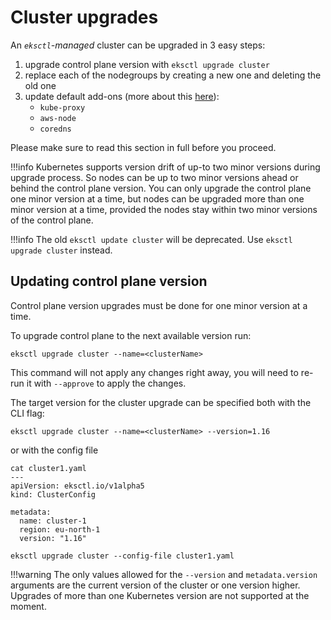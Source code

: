 # Cluster upgrades

An _`eksctl`-managed_ cluster can be upgraded in 3 easy steps:

1. upgrade control plane version with `eksctl upgrade cluster`
2. replace each of the nodegroups by creating a new one and deleting the old one
3. update default add-ons (more about this [here](https://eksctl.io/usage/addon-upgrade/)):
    - `kube-proxy`
    - `aws-node`
    - `coredns`

Please make sure to read this section in full before you proceed.

!!!info
    Kubernetes supports version drift of up-to two minor versions during upgrade
    process. So nodes can be up to two minor versions ahead or behind the control plane
    version. You can only upgrade the control plane one minor version at a time, but
    nodes can be upgraded more than one minor version at a time, provided the nodes stay
    within two minor versions of the control plane.

!!!info
    The old `eksctl update cluster` will be deprecated. Use `eksctl upgrade cluster` instead.

## Updating control plane version

Control plane version upgrades must be done for one minor version at a time.

To upgrade control plane to the next available version run:

```
eksctl upgrade cluster --name=<clusterName>
```

This command will not apply any changes right away, you will need to re-run it with
`--approve` to apply the changes.

The target version for the cluster upgrade can be specified both with the CLI flag:

```
eksctl upgrade cluster --name=<clusterName> --version=1.16
```

or with the config file

```
cat cluster1.yaml
---
apiVersion: eksctl.io/v1alpha5
kind: ClusterConfig

metadata:
  name: cluster-1
  region: eu-north-1
  version: "1.16"

eksctl upgrade cluster --config-file cluster1.yaml
```

!!!warning
    The only values allowed for the `--version` and `metadata.version` arguments are the current version of the cluster
    or one version higher. Upgrades of more than one Kubernetes version are not supported at the moment.

